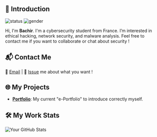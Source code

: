 ## 👋 Introduction
![status](https://img.shields.io/badge/status-up-brightgreen)
![gender](https://img.shields.io/badge/gender-🤵-lightgray)

Hi, I'm **Bachir**. I'm a cybersecurity student from France.
I’m interested in ethical hacking, network security, and malware analysis.
Feel free to contact me if you want to collaborate or chat about security !

## 📬 Contact Me 
📧 [Email](mailto:contactbachiir@gmail.com) | 💬 [Issue](https://github.com/bachirsec00) me about what you want !

## 🌐 My Projects
-  [**Portfolio**](https://): My current "e-Portfolio" to introduce correctly myself.

##  🛠️ My Work Stats
![Your GitHub Stats](https://github-readme-stats.vercel.app/api?username=bachirsec00&show_icons=true&theme=default)
